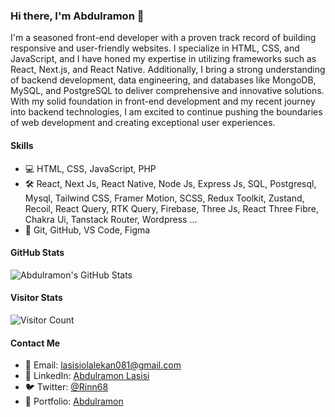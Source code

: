 <!-- Introduction -->

### Hi there, I'm Abdulramon 👋

I'm a seasoned front-end developer with a proven track record of building responsive and user-friendly websites. I specialize in HTML, CSS, and JavaScript, and I have honed my expertise in utilizing frameworks such as React, Next.js, and React Native. Additionally, I bring a strong understanding of backend development, data engineering, and databases like MongoDB, MySQL, and PostgreSQL to deliver comprehensive and innovative solutions. With my solid foundation in front-end development and my recent journey into backend technologies, I am excited to continue pushing the boundaries of web development and creating exceptional user experiences.

<!-- Skills -->

#### Skills

- 💻 HTML, CSS, JavaScript, PHP
- 🛠️ React, Next Js, React Native, Node Js, Express Js, SQL, Postgresql, Mysql, Tailwind CSS, Framer Motion, SCSS, Redux Toolkit, Zustand, Recoil, React Query, RTK Query, Firebase, Three Js, React Three Fibre, Chakra Ui, Tanstack Router, Wordpress ...
- 🚀 Git, GitHub, VS Code, Figma

<!-- Stats -->

#### GitHub Stats

![Abdulramon's GitHub Stats](https://github-readme-stats.vercel.app/api?username=CursedAFK&count_private=true&show_icons=true&theme=radical)

<!-- Visitor Stats -->

#### Visitor Stats

![Visitor Count](https://profile-counter.glitch.me/{CursedAFK}/count.svg)

<!-- Contact -->

#### Contact Me

- 📧 Email: lasisiolalekan081@gmail.com
- 💼 LinkedIn: [Abdulramon Lasisi](https://www.linkedin.com/in/abdulramon-lasisi-9b853b1b9/)
- 🐦 Twitter: [@Rinn68](https://twitter.com/Rinn68)
- 💼 Portfolio: [Abdulramon](https://portfolio-v4-red.vercel.app/)
